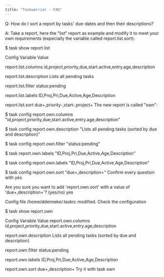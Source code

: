 ```yaml
---
title: "Taskwarrior - FAQ"
---
```


Q: How do I sort a report by tasks' due-dates and then their descriptions?

A: Take a report, here the "list" report as example and modify it to meet your own requirements (expecially the variable called report.list.sort):

$ task show report.list

Config Variable         Value

report.list.columns     id,project,priority,due,start.active,entry.age,description

report.list.description Lists all pending tasks

report.list.filter      status:pending

report.list.labels      ID,Proj,Pri,Due,Active,Age,Description

report.list.sort        due+,priority-,start-,project+
The new report is called "own":

$ task config report.own.columns "id,project,priority,due,start.active,entry.age,description"

$ task config report.own.description "Lists all pending tasks (sorted by due and description)"

$ task config report.own.filter "status:pending"

$ task report.own.labels "ID,Proj,Pri,Due,Active,Age,Description"

$ task config report.own.labels "ID,Proj,Pri,Due,Active,Age,Description"

$ task config report.own.sort "due+,description+"
Confirm every question with yes

Are you sure you want to add 'report.own.sort' with a value of 'due+,description+'? (yes/no) yes

Config file /home/ddeimeke/.taskrc modified.
Check the configuration

$ task show report.own

Config Variable        Value
report.own.columns     id,project,priority,due,start.active,entry.age,description

report.own.description Lists all pending tasks (sorted by due and description)

report.own.filter      status:pending

report.own.labels      ID,Proj,Pri,Due,Active,Age,Description

report.own.sort        due+,description+
Try it with task own

